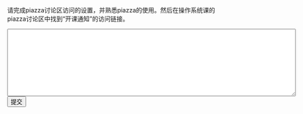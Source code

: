 请完成piazza讨论区访问的设置，并熟悉piazza的使用。然后在操作系统课的piazza讨论区中找到“开课通知”的访问链接。
<div class="active-code">
<textarea rows="10" cols="80"></textarea>
<div><input class="action-submit" type="submit" value="提交"/></div>
</div>